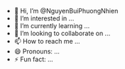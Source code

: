 - 👋 Hi, I’m @NguyenBuiPhuongNhien
- 👀 I’m interested in ...
- 🌱 I’m currently learning ...
- 💞️ I’m looking to collaborate on ...
- 📫 How to reach me ...
- 😄 Pronouns: ...
- ⚡ Fun fact: ...

<!---
NguyenBuiPhuongNhien/NguyenBuiPhuongNhien is a ✨ special ✨ repository because its `README.md` (this file) appears on your GitHub profile.
You can click the Preview link to take a look at your changes.
--->
